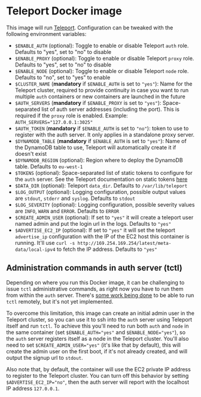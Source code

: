 # Teleport Docker image

This image will run [Teleport](https://gravitational.com/teleport/). Configuration can be tweaked with the following environment variables:

- `$ENABLE_AUTH` (optional): Toggle to enable or disable Teleport `auth` role. Defaults to "yes", set to "no" to disable
- `$ENABLE_PROXY` (optional): Toggle to enable or disable Teleport `proxy` role. Defaults to "yes", set to "no" to disable
- `$ENABLE_NODE` (optional): Toggle to enable or disable Teleport `node` role. Defaults to "no", set to "yes" to enable
- `$CLUSTER_NAME` (**mandatory** if `$ENABLE_AUTH` is set to `"yes"`): Name for the Teleport cluster, required to provide continuity in case you want to run multiple `auth` containers or new containers are launched in the future
- `$AUTH_SERVERS` (**mandatory** if `$ENABLE_PROXY` is set to `"yes"`): Space-separated list of auth server addresses (including the port). This is required if the `proxy` role is enabled. Example: `AUTH_SERVERS="127.0.0.1:3025"`
- `$AUTH_TOKEN` (**mandatory** if `$ENABLE_AUTH` is set to `"no"`): token to use to register with the auth server. It only applies in a standalone proxy server.
- `$DYNAMODB_TABLE` (**mandatory** if `$ENABLE_AUTH` is set to `"yes"`): Name of the DynamoDB table to use, Teleport will automatically create it if doesn't exist
- `$DYNAMODB_REGION` (optional): Region where to deploy the DynamoDB table. Defaults to `eu-west-1`
- `$TOKENS` (optional): Space-separated list of static tokens to configure for the `auth` server. See the Teleport documentation on static tokens [here](https://gravitational.com/teleport/docs/2.3/admin-guide/#static-tokens)
- `$DATA_DIR` (optional): Teleport `data_dir`. Defaults to `/var/lib/teleport`
- `$LOG_OUTPUT` (optional): Logging configuration, possible output values are `stdout`, `stderr` and `syslog`. Defaults to `stdout`
- `$LOG_SEVERITY` (optional): Logging configuration, possible severity values are `INFO`, `WARN` and `ERROR`. Defaults to `ERROR`
- `$CREATE_ADMIN_USER` (optional): If set to `"yes"` it will create a teleport user named admin and put the login url in the logs. Defaults to `"yes"`
- `$ADVERTISE_EC2_IP` (optional): If set to `"yes"` it will set the teleport `advertise_ip` configuration with the IP of the EC2 host this container is running. It'll use `curl -s http://169.254.169.254/latest/meta-data/local-ipv4` to fetch the IP address. Defaults to `"yes"`

## Administration commands in auth server (tctl)

Depending on where you run this Docker image, it can be challenging to issue `tctl` administrative commands, as right now you have to run them from within the `auth` server. There's [some work being done](https://github.com/gravitational/teleport/issues/1525) to be able to run `tctl` remotely, but it's not yet implemented.

To overcome this limitation, this image can create an initial admin user in the Teleport cluster, so you can use it to ssh into the `auth` server using Teleport itself and run `tctl`. To achieve this you'll need to run both `auth` and `node` in the same container (set `$ENABLE_AUTH="yes"` and `$ENABLE_NODE="yes"`), so the `auth` server registers itself as a node in the Teleport cluster. You'll also need to set `$CREATE_ADMIN_USER="yes"` (it's like that by default), this will create the admin user on the first boot, if it's not already created, and will output the signup url to `stdout`.

Also note that, by default, the container will use the EC2 private IP address to register to the Teleport cluster. You can turn off this behavior by setting `$ADVERTISE_EC2_IP="no"`, then the auth server will report with the localhost IP address `127.0.0.1`.
